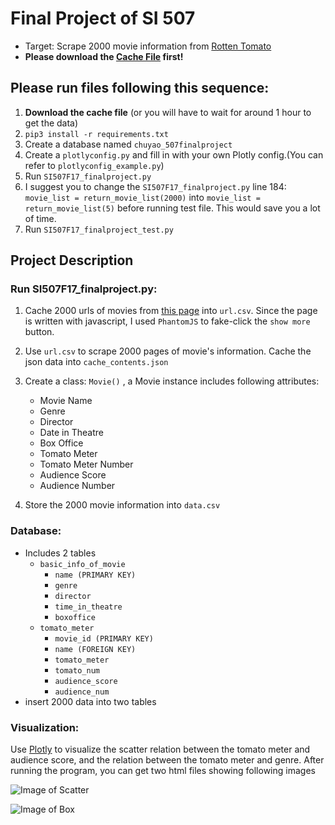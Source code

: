 # Final Project of SI 507
 * Target: Scrape 2000 movie information from [Rotten Tomato](https://www.rottentomatoes.com/browse/dvd-streaming-all/)
 * __Please download the [Cache File](https://drive.google.com/a/umich.edu/file/d/182RyW3mWL1yeghIf4r4tB3R5ZslDu_CT/view?usp=sharing) first!__

## Please run files following this sequence:

1. __Download the cache file__ (or you will have to wait for around 1 hour to get the data)
2. `pip3 install -r requirements.txt`
3. Create a database named `chuyao_507finalproject`
4. Create a `plotlyconfig.py` and fill in with your own Plotly config.(You can refer to `plotlyconfig_example.py`)
5. Run `SI507F17_finalproject.py`
6. I suggest you to change the `SI507F17_finalproject.py` line 184: `movie_list = return_movie_list(2000)` into `movie_list = return_movie_list(5)` before running test file. This would save you a lot of time.
7. Run `SI507F17_finalproject_test.py`

## Project Description
### Run SI507F17_finalproject.py:
1. Cache 2000 urls of movies from [this page]('https://www.rottentomatoes.com/browse/dvd-streaming-all') into `url.csv`. Since the page is written with javascript, I used `PhantomJS` to fake-click the `show more` button.  

2. Use `url.csv` to scrape 2000 pages of movie's information. Cache the json data into `cache_contents.json`

3. Create a class: `Movie()` , a Movie instance includes following attributes:

    * Movie Name
    * Genre
    * Director
    * Date in Theatre
    * Box Office
    * Tomato Meter
    * Tomato Meter Number
    * Audience Score
    * Audience Number

4. Store the 2000 movie information into `data.csv`

### Database:
 * Includes 2 tables
     * `basic_info_of_movie`
         * `name (PRIMARY KEY)`
         * `genre`
         * `director`
         * `time_in_theatre`
         * `boxoffice`
     * `tomato_meter`
         * `movie_id (PRIMARY KEY)`
         * `name (FOREIGN KEY)`
         * `tomato_meter`
         * `tomato_num`
         * `audience_score`
         * `audience_num`   
 * insert 2000 data into two tables

### Visualization:

Use [Plotly](https://plot.ly/) to visualize the scatter relation between the tomato meter and audience score, and the relation between the tomato meter and genre. After running the program, you can get two html files showing following images

![Image of Scatter](https://github.com/Adonais0/SI507-F17-FinalProject/blob/master/images/new_scatter.png?raw=true)

![Image of Box](https://github.com/Adonais0/SI507-F17-FinalProject/blob/master/images/newplot.png?raw=true)
